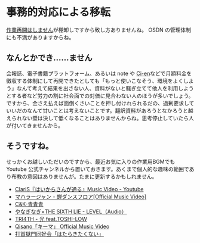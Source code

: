 # 事務的対応による移転

[作業再開はしません](https://thundervox.github.io/blog/2022-09-21-nim-lang-081.html)が棚卸しですから致し方ありませんね。 OSDN の管理体制にも不満がありますからね。　

## なんとかでき……ません

会報誌、電子書籍プラットフォーム、あるいは note や [Ci-en](https://ci-en.net/)などで月額料金を徴収する体制にして再開できたとしても「もっと使いこなそう、環境をよくしよう」なんて考えて結果を出さない人、資料がないと騒ぎ立てて他人を利用しようとする者など労力の割に社会面での対価に見合わない人のほうが多いでしょう。ですから、金さえ払えば面倒くさいことを押し付けれられるだの、過剰要求していいだのなんて甘いことは考えないことです。翻訳資料があろうとなかろうと越えられない壁は決して低くなることはありませんからね。思考停止していたら人が付いてきませんから。

## そうですね。

せっかくお越しいただいのですから、最近お気に入りの作業用BGMでも Youtube 公式チャンネルから置いておきます。あくまで個人的な趣味の範囲であり布教の意図はありませんが。たまに更新するかもしれません。

* [ClariS『はいからさんが通る』Music Video - Youtube](http://youtube.com/watch?v=kCKEjcFMpYY)
* [マハラージャン - 蝉ダンスフロア[Official Music Video]](http://youtube.com/watch?ｖ=unnhf7gnC1s)
* [C&K-青青青](http://youtube.com/watch?v=VcuD2IhyWCk)
* [やなぎなぎ×THE SIXTH LIE - LEVEL（Audio）](http://youtube.com/watch?v=xFHDC2E4t-M)
* [TRI4TH - 光 feat.TOSHI-LOW](http://youtube.com/watch?v=HzCV3FJHy5k)
* [Qisano「キーマ」 Official Music Video](https://youtu.be/K1NfIhchpNw)
* [打首獄門同好会「はたらきたくない」](https://youtu.be/GR-mLGV0X1l)

